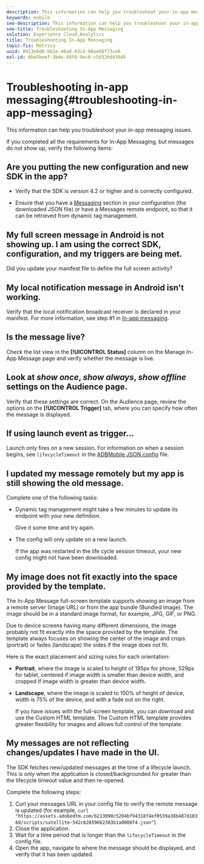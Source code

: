 ```yaml
---
description: This information can help you troubleshoot your in-app messaging issues.
keywords: mobile
seo-description: This information can help you troubleshoot your in-app messaging issues.
seo-title: Troubleshooting In-App Messaging
solution: Experience Cloud,Analytics
title: Troubleshooting In-App Messaging
topic-fix: Metrics
uuid: 8813e8d8-bb1e-46ad-83cd-98ae68f73ce6
exl-id: 6be5beef-3bde-49f8-9ec0-c5d32bd43045
---
```

# Troubleshooting in-app messaging{#troubleshooting-in-app-messaging}

This information can help you troubleshoot your in-app messaging issues.

 If you completed all the requirements for In-App Messaging, but messages do not show up, verify the following items: 

## Are you putting the new configuration and new SDK in the app?

* Verify that the SDK is version 4.2 or higher and is correctly configured. 

* Ensure that you have a [Messaging](/help/using/in-app-messaging/in-app-messaging.md) section in your configuration (the downloaded JSON file) or have a Messages remote endpoint, so that it can be retrieved from dynamic tag management.

## My full screen message in Android is not showing up. I am using the correct SDK, configuration, and my triggers are being met.

Did you update your manifest file to define the full screen activity?

## My local notification message in Android isn't working.

  Verify that the local notification broadcast receiver is declared in your manifest. For more information, see step #1 in [In-app messaging](/help/android/messaging-main/messaging/messaging.md).

## Is the message live?

  Check the list view in the **[!UICONTROL Status]** column on the Manage In-App Message page and verify whether the message is live. 

## Look at *show once*, *show always*, *show offline* settings on the Audience page.

  Verify that these settings are correct. On the Audience page, review the options on the **[!UICONTROL Trigger]** tab, where you can specify how often the message is displayed.

## If using launch event as trigger...

  Launch only fires on a new session. For information on when a session begins, see `lifecycleTimeout` in the [ADBMobile JSON config](/help/ios/configuration/json-config/json-config.md) file.

## I updated my message remotely but my app is still showing the old message.

Complete one of the following tasks: 

* Dynamic tag management might take a few minutes to update its endpoint with your new definition. 
  
  Give it some time and try again. 

* The config will only update on a new launch. 
  
  If the app was restarted in the life cycle session timeout, your new config might not have been downloaded.

## My image does not fit exactly into the space provided by the template.

The In-App Message full-screen template supports showing an image from a remote server (Image URL) or from the app bundle (Bundled Image). The image should be in a standard image format, for example, JPG, GIF, or PNG. 
  
Due to device screens having many different dimensions, the image probably not fit exactly into the space provided by the template. The template always focuses on showing the center of the image and crops (portrait) or fades (landscape) the sides if the image does not fit. 
  
Here is the exact placement and sizing rules for each orientation: 
  
* **Portrait**, where the image is scaled to height of 195px for phone, 529px for tablet, centered if image width is smaller than device width, and cropped if image width is greater than device width. 

* **Landscape**, where the image is scaled to 100% of height of device, width is 75% of the device, and with a fade out on the right.
  
  If you have issues with the full-screen template, you can download and use the Custom HTML template. The Custom HTML template provides greater flexibility for images and allows full control of the template.

## My messages are not reflecting changes/updates I have made in the UI.

The SDK fetches new/updated messages at the time of a lifecycle launch. This is only when the application is closed/backgrounded for greater than the lifecycle timeout value and then re-opened. 

Complete the following steps: 

  1. Curl your messages URL in your config file to verify the remote message is updated (for example, `curl "https://assets.adobedtm.com/b213090c5204bf94318f4ef0539a38b487d10368/scripts/satellite-542c62859662383b1a0008f4.json"`) 
  1. Close the application.  
  1. Wait for a time period that is longer than the `lifecycleTimeout` in the config file. 
  1. Open the app, navigate to where the message should be displayed, and verify that it has been updated.
